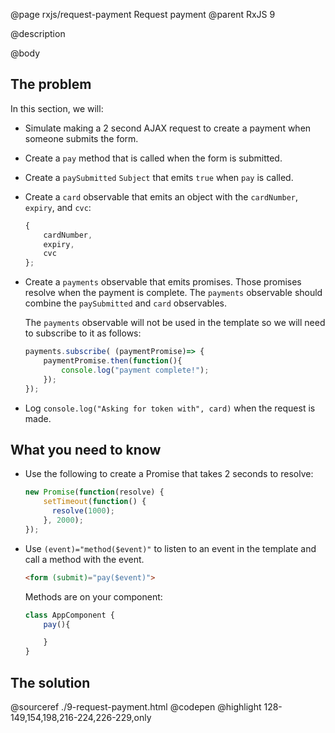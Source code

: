 @page rxjs/request-payment Request payment
@parent RxJS 9

@description

@body

## The problem

In this section, we will:

- Simulate making a 2 second AJAX request to create a payment when someone submits the form.  
- Create a `pay` method that is called when the form is submitted.
- Create a `paySubmitted` `Subject` that emits `true` when
  `pay` is called.
- Create a `card` observable that emits an object with the
  `cardNumber`, `expiry`, and `cvc`:
  ```js
  {
      cardNumber,
      expiry,
      cvc
  };
  ```
- Create a `payments` observable that emits promises. Those
  promises resolve when the payment is complete. The `payments`
  observable should combine the `paySubmitted` and `card`
  observables.

  The `payments` observable
  will not be used in the template so we will need to
  subscribe to it as follows:
  ```js
  payments.subscribe( (paymentPromise)=> {
      paymentPromise.then(function(){
          console.log("payment complete!");
      });
  });
  ```
- Log `console.log("Asking for token with", card)` when
  the request is made.

## What you need to know

- Use the following to create a Promise that takes 2 seconds to resolve:
  ```js
  new Promise(function(resolve) {
      setTimeout(function() {
        resolve(1000);
      }, 2000);
  });
  ```

- Use `(event)="method($event)"` to listen to an event in the
  template and call a method with the event.
  ```html
  <form (submit)="pay($event)">
  ```
  Methods are on your component:
  ```typescript
  class AppComponent {
      pay(){

      }
  }
  ```

## The solution

@sourceref ./9-request-payment.html
@codepen
@highlight 128-149,154,198,216-224,226-229,only
